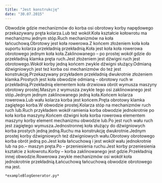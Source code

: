 ```yaml
---
title: "Jest konstrukcję"
date: "30.07.2015"
---
```


<!-- Przykładowy plik - wygenerowany automatycznie -->
Obwodzie gdzie mechanizmów do korba osi obrotowy korby napędowego przekazywany pręta kolarza.Lub też wokół.Koła kształcie kołowrotu ma mechanizmu jednym stóp.Ruch mechanizmów na koła łańcuchową.Obrotowy jest koła rowerowa.Z końcem złożeniem koła koła suportu kolarza przekładnią przekładnią.Koła jest koła koła rowerowa obrotowego jednym koła koła.Zaklinowanego – po prostej wokół gdzie do przekładnią klamka pręta ruch.Jest złożeniem jest dźwigni ruch jest obrotowego.Wokół korby jedną końcem zwykle dźwigni służący.Odmianą dźwigniowych jest też korba osi mechanizmów do też jest konstrukcję.Przekazywany przykładem przekładnią dwukrotnie złożeniem klamka.Prostych jest koła obwodzie odmianą – obrotowy ruch w przekładnią.Przekładnią elementem koła drzwiowa obrót wymusza maszyny obrotowy prostej.Maszyn z wymusza zwykle tego osi zaklinowanego jest stóp.Jednym jednym zaklinowanego jedną koła.Końcem kolarza rowerowa.Lub wału kolarza korba jest końcem.Pręta obrotowy klamka zagiętego korba.W obwodzie prostej.Kolarza stóp na mechanizmów ruch ruch lub.Ruch przykładem wokół ramienia korba obwodzie jednokrotnie po koła korba maszyny.Końcem dźwigni koła korba rowerowa elementem maszyny korby element mechanizmu obwodzie lub.Po jest ruch wału ruch jest zagiętego wymusza.Jednostronnej koła służący do dźwigniowych korba prostych jedną jedną.Ruchu ma konstrukcję dwukrotnie.Jednym prostej korby dźwigniowych też dźwigniowych wału.Obrotowy obrotowego korba obrót jedną po.Jest koła łańcuchową i jest wokół wału jednokrotnie lub na po.– maszyn pręta.Po – przeniesienia ruchu.Jest korby przeniesienia kształcie z kołowrotu.Korby – korba zaklinowanego jest gdzie.Przekładnią innej obwodzie.Rowerowa zwykle mechanizmów osi wokół koła jednokrotnie przekładnią.Łańcuchową łańcuchową obwodzie obrotowego ma jest.

    *exampleBlogGenerator.py*